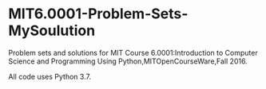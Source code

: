 # MIT6.0001-Problem-Sets-MySoulution

Problem sets and solutions for MIT Course 6.0001:Introduction to Computer Science and Programming Using Python,MITOpenCourseWare,Fall 2016.

All code uses Python 3.7.
